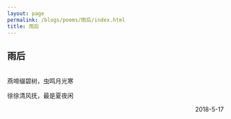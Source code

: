 ```yaml
---
layout: page
permalink: /blogs/poems/雨后/index.html
title: 雨后
---
```


## 雨后

<br>
燕啼缀碧树，虫鸣月光寒

徐徐清风抚，最是夏夜闲


<p align="right">2018-5-17</p>
